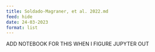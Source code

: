 ```yaml
---
title: Soldado-Magraner, et al. 2022.md
feed: hide
date: 24-03-2023
format: list
---
```



ADD NOTEBOOK FOR THIS WHEN I FIGURE JUPYTER OUT